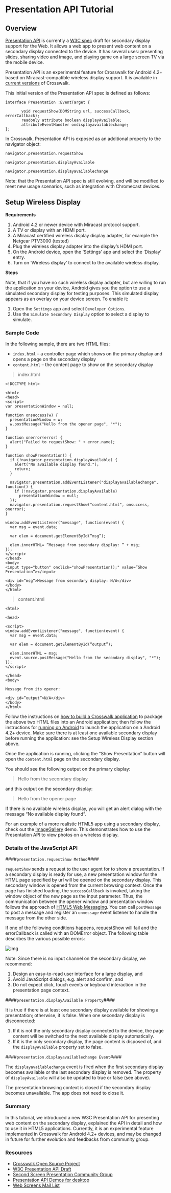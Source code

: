 Presentation API Tutorial
=========================

Overview
--------

[Presentation API](http://webscreens.github.io/presentation-api/) is currently a [W3C spec](http://w3c.github.io/presentation-api/) draft for secondary display support for the Web. It allows a web app to present web content on a secondary display connected to the device. It has several uses: presenting slides, sharing video and image, and playing game on a large screen TV via the mobile device.

Presentation API is an experimental feature for Crosswalk for Android 4.2+ based on Miracast-compatible wireless display support. It is available in [current versions](https://crosswalk-project.org/documentation/downloads.html) of Crosswalk.

This initial version of the Presentation API spec is defined as follows:

```
interface Presentation :EventTarget {
 
       void requestShow(DOMString url, successCallback, errorCallback);
       readonly attribute boolean displayAvailable;
       attributeEventHandler ondisplayavailablechange;
};
``` 

In Crosswalk, Presentation API is exposed as an additional property to the navigator object:
	
```  
navigator.presentation.requestShow
 
navigator.presentation.displayAvailable
 
navigator.presentation.displayavailablechange
```

Note: that the Presentation API spec is still evolving, and will be modified to meet new usage scenarios, such as integration with Chromecast devices.

Setup Wireless Display
----------------------

**Requirements**

1. Android 4.2 or newer device with Miracast protocol support.
2. A TV or display with an HDMI port.
3. A Miracast certified wireless display  display adapter, for example the Netgear PTV3000 (tested)
4. Plug the wireless display adapter into the display’s HDMI port.
5. On the Android device, open the ‘Settings’ app and select the ‘Display’ entry.
6. Turn on ‘Wireless display’ to connect to the available wireless display.

**Steps**

Note, that if you have no such wireless display adapter, but are willing to run the application on your device, Android gives you the option to use a simulated secondary display for testing purposes. This simulated display appears as an overlay on your device screen. To enable it:

1. Open the `Settings` app and select `Developer Options`.
2. Use the `Simulate Secondary Display` option to select a display to simulate. 

### Sample Code ###

In the following sample, there are two HTML files:

 * `index.html` – a controller page which shows on the primary display and opens a page on the secondary display
 * `content.html` – the content page to show on the secondary display

> index.html

```
<!DOCTYPE html>
 
<html>
<head>
<script>
var presentationWindow = null;
 
function onsuccess(w) {
  presentationWindow = w;
  w.postMessage("Hello from the opener page", "*");
}
 
function onerror(error) {
  alert("Failed to requestShow: " + error.name);
}
 
function showPresentation() {
  if (!navigator.presentation.displayAvailable) {
    alert("No available display found.");
    return;
  }
 
  navigator.presentation.addEventListener("displayavailablechange", function() {
    if (!navigator.presentation.displayAvailable)
      presentationWindow = null;
  });
  navigator.presentation.requestShow("content.html", onsuccess, onerror);
}
 
window.addEventListener("message", function(event) {
  var msg = event.data;
 
  var elem = document.getElementById(“msg”);
 
  elem.innerHTML= ”Message from secondary display: ” + msg;
});
</script>
</head>
<body>
<input type="button" onclick="showPresentation();" value=”Show Presentation”></input>
 
<div id=”msg”>Message from secondary display: N/A</div>
</body>
</html>
``` 

> content.html

``` 
<html>
 
<head>
 
<script>
window.addEventListener("message", function(event) {
  var msg = event.data;
 
  var elem = document.getElementById(“output”);
 
  elem.innerHTML = msg;
  event.source.postMessage("Hello from the secondary display", "*");
});
</script>
 
</head>
<body>
 
Message from its opener:
 
<div id=”output”>N/A</div>
</body>
</html>
```

Follow the instructions on [how to build a Crosswalk application](https://crosswalk-project.org/#documentation/getting_started/build_an_application) to package the above two HTML files into an Android application; then follow the instructions for [running on Android](https://crosswalk-project.org/documentation/getting_started/run_on_android.html) to launch the application on a Android 4.2+ device. Make sure there is at least one available secondary display before running the application: see the Setup Wireless Display section above.

Once the application is running, clicking the “Show Presentation” button will open the `content.html` page on the secondary display.

You should see the following output on the primary display:

> Hello from the secondary display

and this output on the secondary display:
> Hello from the opener page

If there is no available wireless display, you will get an alert dialog with the message “No available display found”.

For an example of a more realistic HTML5 app using a secondary display, check out the [ImageGallery](https://github.com/crosswalk-project/crosswalk-demos/tree/master/Gallery) demo. This demonstrates how to use the Presentation API to view photos on a wireless display.


### Details of the JavaScript API ###

####`presentation.requestShow Method`####

`requestShow` sends a request to the user agent for to show a presentation. If a secondary display is ready for use, a new presentation window for the HTML page specified by url will be opened on the secondary display. This secondary window is opened from the current browsing context. Once the page has finished loading, the `successCallback` is invoked, taking the window object of the new page as the input parameter. Thus, the communication between the opener window and presentation window follows the approach of [HTML5 Web Messaging](http://www.w3.org/TR/webmessaging/). You can call `postMessage` to post a message and register an `onmessage` event listener to handle the message from the other side.

If one of the following conditions happens, requestShow will fail and the errorCallback is called with an DOMError object. The following table describes the various possible errors:

![img](pa-graphic.png)

Note:  Since there is no input channel on the secondary display, we recommend:

1. Design an easy-to-read user interface for a large display, and
2. Avoid JavaScript dialogs, e.g. alert and confirm, and
3. Do not expect click, touch events or keyboard interaction in the presentation page context.

####`presentation.displayAvailable Property`####

It is true if there is at least one secondary display available for showing a presentation; otherwise, it is false. When one secondary display is disconnected:

1. If it is not the only secondary display connected to the device, the page content will be switched to the next available display automatically.
2. If it is the only secondary display, the page content is disposed of, and the `displayAvailable` property set to false.

####`presentation.displayavailablechange Event`####

The `displayavailablechange` event is fired when the first secondary display becomes available or the last secondary display is removed. The property of `displayAvailable` will also be updated to true or false (see above).

The presentation browsing context is closed if the secondary display becomes unavailable. The app does not need to close it.


### Summary ###

In this tutorial, we introduced a new W3C Presentation API for presenting web content on the secondary display, explained the API in detail and how to use it in HTML5 applications. Currently, it is an experimental feature implemented in Crosswalk for Android 4.2+ devices, and may be changed in future for further evolution and feedbacks from community group.


### Resources ###

  * [Crosswalk Open Source Project](https://crosswalk-project.org)
  * [W3C Presentation API Draft](http://webscreens.github.io/presentation-api/)
  * [Second Screen Presentation Community Group](http://www.w3.org/community/webscreens/)
  * [Presentation API Demos for desktop](http://webscreens.github.io/presentation-api/demo/)
  * [Web Screens Mail List](http://lists.w3.org/Archives/Public/public-webscreens/)